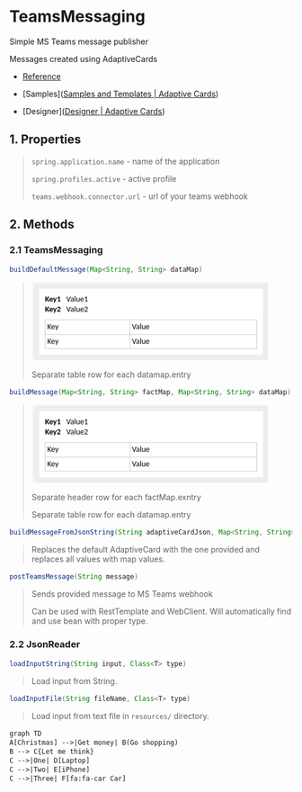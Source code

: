 # TeamsMessaging

Simple MS Teams message publisher

Messages created using AdaptiveCards

* [Reference](https://learn.microsoft.com/en-us/microsoftteams/platform/webhooks-and-connectors/how-to/connectors-using?tabs=cURL#send-adaptive-cards-using-an-incoming-webhook)

* [Samples]([Samples and Templates | Adaptive Cards](https://adaptivecards.io/samples/))

* [Designer]([Designer | Adaptive Cards](https://adaptivecards.io/designer))

## 1. Properties

> `spring.application.name` - name of the application
> 
> `spring.profiles.active` - active profile
> 
> `teams.webhook.connector.url` - url of your teams webhook

## 2. Methods

### 2.1 TeamsMessaging

```java
buildDefaultMessage(Map<String, String> dataMap)
```

> ![](2.png)
> 
> Separate table row for each datamap.entry

```java
buildMessage(Map<String, String> factMap, Map<String, String> dataMap)
```

> ![](2.png)
> 
> Separate header row for each factMap.exntry
> 
> Separate table row for each datamap.entry

```java
buildMessageFromJsonString(String adaptiveCardJson, Map<String, String> dataMap)
```

> Replaces the default AdaptiveCard with the one provided and replaces all values with map values.

```java
postTeamsMessage(String message)
```

> Sends provided message to MS Teams webhook
> 
> Can be used with RestTemplate and WebClient. Will automatically find and use bean with proper type.

### 2.2 JsonReader

```java
loadInputString(String input, Class<T> type)
```

> Load input from String.

```java
loadInputFile(String fileName, Class<T> type)
```

> Load input from text file in `resources/` directory.



```mermaid
graph TD
A[Christmas] -->|Get money| B(Go shopping)
B --> C{Let me think}
C -->|One| D[Laptop]
C -->|Two| E[iPhone]
C -->|Three| F[fa:fa-car Car]
```